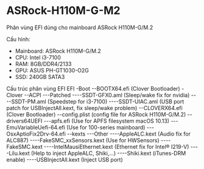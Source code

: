 # ASRock-H110M-G-M2


Phân vùng EFI dùng cho mainboard ASRock H110M-G/M.2

Cấu hình:
* Mainboard: ASRock H110M-G/M.2
* CPU: Intel i3-7100
* RAM: 8GB/DDR4/2133
* GPU: ASUS PH-GT1030-O2G
* SSD: 240GB SATA3 

Cấu trúc phân vùng EFI
EFI
-Boot
--BOOTX64.efi (Clover Bootloader)
-Clover
--ACPI
---Patched
----SSDT-GFX0.aml (Sleep/wake fix for nvidia)
----SSDT-PM.aml (Speedstep for i3-7100)
----SSDT-UIAC.aml (USB port patch for USBInjectAll.kext, fix sleep/wake problem)
--CLOVERX64.efi (Clover Bootloader)
--config.plist (config file for ASRock H110M-G/M.2)
--drivers64UEFI
---apfs.efi (Use for APFS filesystem macOS 10.13)
---EmuVariableUefi-64.efi (Use for 100-series mainboard)
---OsxAptioFix2Drv-64.efi
--kexts
---Other
----AppleALC.kext (Audio fix for ALC887)
----FakeSMC_xxSensors.kext (Use for HWSensors)
----FakeSMC.kext
----IntelMausiEthernet.kext (Ethernet fix for Intel® I219-V)
----Lilu.kext (Help to inject AppleALC, Shiki,...)
----Shiki.kext (iTunes-DRM enable)
----USBInjectAll.kext (Inject USB port)

